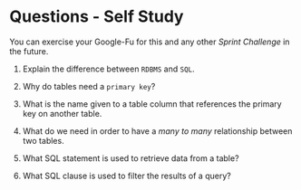 # Questions - Self Study

You can exercise your Google-Fu for this and any other _Sprint Challenge_ in the future.

1.  Explain the difference between `RDBMS` and `SQL`.


1.  Why do tables need a `primary key`?


1.  What is the name given to a table column that references the primary key
    on another table.


1.  What do we need in order to have a _many to many_ relationship between two
    tables.


1.  What SQL statement is used to retrieve data from a table?


1.  What SQL clause is used to filter the results of a query?
